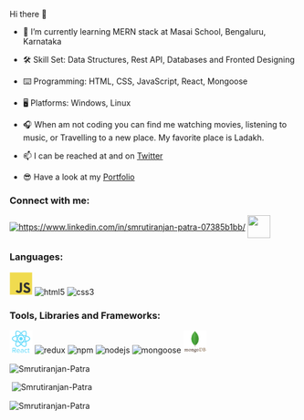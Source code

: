 Hi there 👋
- 🌱 I’m currently learning MERN stack at Masai School, Bengaluru, Karnataka

- 🛠️ Skill Set: Data Structures, Rest API, Databases and Fronted Designing

- ⌨️ Programming: HTML, CSS, JavaScript, React, Mongoose

- 🖥️ Platforms: Windows, Linux

- 🎧 When am not coding you can find me watching movies, listening to music, or Travelling to a new place. My favorite place is Ladakh.

- 📫 I can be reached at and on <a href="https://twitter.com/Smrutir04608196" traget='_blank'>Twitter</a>
- 😎 Have a look at my <a href="https://smrutiranjan.herokuapp.com/" target="_blank">Portfolio<a/>

<h3 align="left">Connect with me:</h3>
<p align="left">
<a href="https://www.linkedin.com/in/smrutiranjan-patra-07385b1bb/" target="blank"><img align="center" src="https://raw.githubusercontent.com/rahuldkjain/github-profile-readme-generator/master/src/images/icons/Social/linked-in-alt.svg" alt="https://www.linkedin.com/in/smrutiranjan-patra-07385b1bb/" height="30" width="40" /></a>
<a href="https://medium.com/@guessme.smruti" target="blank"><img align="center" src="https://cdn4.iconfinder.com/data/icons/social-media-2210/24/Medium-512.png" alt="" height="40" width="40" /></a>
</p>
<h3 align="left">Languages: </h3>
<p align="left">
  <img src="https://raw.githubusercontent.com/devicons/devicon/master/icons/javascript/javascript-original.svg" alt="javascript" width="40" height="40"/>
  <img width="40" height="40" src="https://user-images.githubusercontent.com/77038661/126056320-83821049-beec-4f4b-ae1b-cfa2697f6eca.png" alt="html5" />
  <img width="40" height="40" src="https://user-images.githubusercontent.com/77038661/126056387-2f04d5ca-4f92-4fd1-b0e7-aa923436afb8.png" alt="css3" />
</p>

<h3 align="left">Tools, Libraries and Frameworks: </h3>
<p align="left">  
  <img src="https://raw.githubusercontent.com/devicons/devicon/master/icons/react/react-original-wordmark.svg" alt="react" width="40" height="40"/>
  <img src="https://user-images.githubusercontent.com/77038661/126056535-6d1b0c69-1d2c-451b-a27b-23de59d01ccb.png" alt="redux" width="40" height="40" />
  <img src="https://user-images.githubusercontent.com/77038661/126056749-1b8695e2-53f8-4072-baaf-b9aeb5628c4e.png" alt="npm" width="40" height="40" />
  <img src="https://user-images.githubusercontent.com/77038661/126057456-dd7b1466-9ecb-4a51-b1ae-698300863f8c.png" alt="nodejs" width="60" height="40" />
  <img src="https://user-images.githubusercontent.com/77038661/126057320-5a351c96-ae79-425b-9237-a1026c8c1440.png" alt="mongoose" width="60" height="40" />
  <img src="https://raw.githubusercontent.com/devicons/devicon/master/icons/mongodb/mongodb-original-wordmark.svg" alt="mongodb" width="40" height="40"/>
</p>



<p ><img align="center" src="https://github-readme-stats.vercel.app/api/top-langs?username=Smrutiranjan-Patra&show_icons=true&locale=en&layout=compact" alt="Smrutiranjan-Patra" /></p>

<p>&nbsp;<img align="center" src="https://github-readme-stats.vercel.app/api?username=Smrutiranjan-Patra&show_icons=true&locale=en" alt="Smrutiranjan-Patra" /></p>

<p><img align="center" src="https://github-readme-streak-stats.herokuapp.com/?user=Smrutiranjan-Patra&" alt="Smrutiranjan-Patra" /></p>

